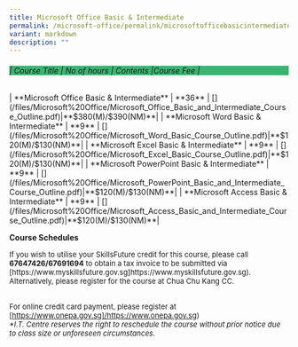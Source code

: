 ```yaml
---
title: Microsoft Office Basic & Intermediate
permalink: /microsoft-office/permalink/microsoftofficebasicintermediate/
variant: markdown
description: ""
---
```

<h6 style="background-color:MediumSeaGreen;">
| Course Title | No of hours | Contents |Course Fee |</h6>
| **Microsoft Office Basic &amp; Intermediate**   | **36**  | [](/files/Microsoft%20Office/Microsoft_Office_Basic_and_Intermediate_Course_Outline.pdf)|**$380(M)/$390(NM)**|
| **Microsoft Word Basic &amp; Intermediate**   | **9**  | [](/files/Microsoft%20Office/Microsoft_Word_Basic_Course_Outline.pdf)|**$120(M)/$130(NM)**|
| **Microsoft Excel Basic &amp; Intermediate**   | **9**  | [](/files/Microsoft%20Office/Microsoft_Excel_Basic_Course_Outline.pdf)|**$120(M)/$130(NM)**|
| **Microsoft PowerPoint Basic &amp; Intermediate**   | **9**  | [](/files/Microsoft%20Office/Microsoft_PowerPoint_Basic_and_Intermediate_Course_Outline.pdf)|**$120(M)/$130(NM)**|
| **Microsoft Access Basic &amp; Intermediate**   | **9**  | [](/files/Microsoft%20Office/Microsoft_Access_Basic_and_Intermediate_Course_Outline.pdf)|**$120(M)/$130(NM)**|

**Course Schedules
[](/files/Microsoft%20Office/Office_Basic_and_Intermediate_Schedules.pdf)**

<font size="-1">
If you wish to utilise your SkillsFuture credit for this course, please call <b>67647426/67691694</b> to obtain a tax invoice to be submitted via [https://www.myskillsfuture.gov.sg]https://www.myskillsfuture.gov.sg). Alternatively, please register for the course at Chua Chu Kang CC.<br><br>
	
For online credit card payment, please register at [https://www.onepa.gov.sg]/https://www.onepa.gov.sg)</font><br>
<font size="-1"><i>
*I.T. Centre reserves the right to reschedule the course without prior notice due to class size or unforeseen circumstances.</i></font>